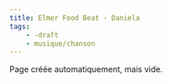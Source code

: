 ```yaml
---
title: Elmer Food Beat - Daniela
tags:
    - -draft
    - musique/chanson
---
```


Page créée automatiquement, mais vide.
